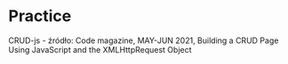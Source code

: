 # Practice
CRUD-js - źródło: Code magazine, MAY-JUN 2021, Building a CRUD Page Using JavaScript and the XMLHttpRequest Object  